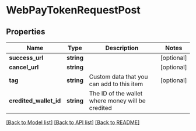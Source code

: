 # WebPayTokenRequestPost

## Properties
Name | Type | Description | Notes
------------ | ------------- | ------------- | -------------
**success_url** | **string** |  | [optional] 
**cancel_url** | **string** |  | [optional] 
**tag** | **string** | Custom data that you can add to this item | [optional] 
**credited_wallet_id** | **string** | The ID of the wallet where money will be credited | 

[[Back to Model list]](../README.md#documentation-for-models) [[Back to API list]](../README.md#documentation-for-api-endpoints) [[Back to README]](../README.md)


